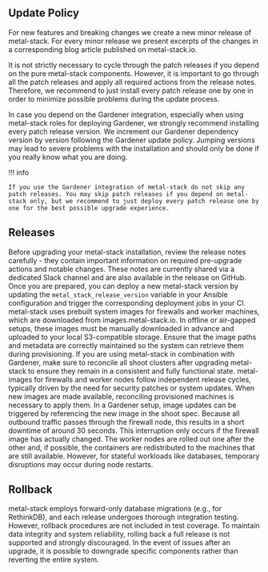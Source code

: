 ## Update Policy

For new features and breaking changes we create a new minor release of metal-stack.
For every minor release we present excerpts of the changes in a corresponding blog article published on metal-stack.io.

It is not strictly necessary to cycle through the patch releases if you depend on the pure metal-stack components.
However, it is important to go through all the patch releases and apply all required actions from the release notes.
Therefore, we recommend to just install every patch release one by one in order to minimize possible problems during the update process.

In case you depend on the Gardener integration, especially when using metal-stack roles for deploying Gardener, we strongly recommend installing every patch release version.
We increment our Gardener dependency version by version following the Gardener update policy. Jumping versions may lead to severe problems with the installation and should only be done if you really know what you are doing.

!!! info

    If you use the Gardener integration of metal-stack do not skip any patch releases. You may skip patch releases if you depend on metal-stack only, but we recommend to just deploy every patch release one by one for the best possible upgrade experience.

## Releases

Before upgrading your metal-stack installation, review the release notes carefully - they contain important information on required pre-upgrade actions and notable changes. These notes are currently shared via a dedicated Slack channel and are also available in the release on GitHub. Once you are prepared, you can deploy a new metal-stack version by updating the `metal_stack_release_version` variable in your Ansible configuration and trigger the corresponding deployment jobs in your CI.
metal-stack uses prebuilt system images for firewalls and worker machines, which are downloaded from images.metal-stack.io. In offline or air-gapped setups, these images must be manually downloaded in advance and uploaded to your local S3-compatible storage. Ensure that the image paths and metadata are correctly maintained so the system can retrieve them during provisioning.
If you are using metal-stack in combination with Gardener, make sure to reconcile all shoot clusters after upgrading metal-stack to ensure they remain in a consistent and fully functional state.
metal-images for firewalls and worker nodes follow independent release cycles, typically driven by the need for security patches or system updates. When new images are made available, reconciling provisioned machines is necessary to apply them.
In a Gardener setup, image updates can be triggered by referencing the new image in the shoot spec.
Because all outbound traffic passes through the firewall node, this results in a short downtime of around 30 seconds. This interruption only occurs if the firewall image has actually changed.
The worker nodes are rolled out one after the other and, if possible, the containers are redistributed to the machines that are still available. However, for stateful workloads like databases, temporary disruptions may occur during node restarts.

## Rollback

metal-stack employs forward-only database migrations (e.g., for RethinkDB), and each release undergoes thorough integration testing. However, rollback procedures are not included in test coverage. To maintain data integrity and system reliability, rolling back a full release is not supported and strongly discouraged. In the event of issues after an upgrade, it is possible to downgrade specific components rather than reverting the entire system.